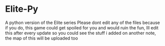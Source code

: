 # Elite-Py
A python version of the Elite series
Please dont edit any of the files because if you do, this game could get spoiled for you and would ruin the fun, Ill edit this after every update so you could see the stuff i added
on another note, the map of this will be uploaded too
